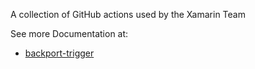 A collection of GitHub actions used by the Xamarin Team

See more Documentation at:
- [backport-trigger](./workflow-templates/backport-trigger/README.md)
